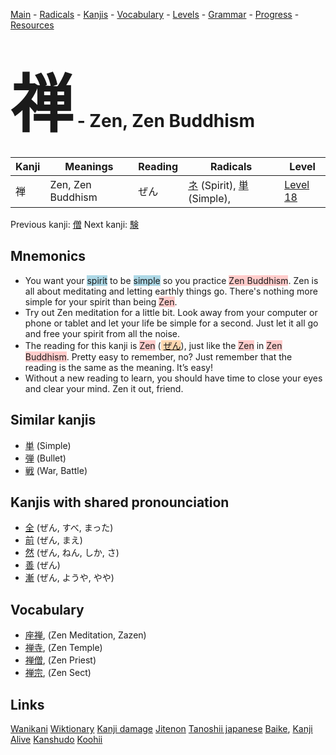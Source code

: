 <style> bigfont {font-size: 100px}</style>
[Main](../README.md) -
[Radicals](../radicals.md) -
[Kanjis](../kanjis.md) -
[Vocabulary](../vocabulary.md) -
[Levels](../levels.md) -
[Grammar](../grammar.md) - 
[Progress](../progress.md) -
[Resources](../resources.md)
# <bigfont> 禅</bigfont> - Zen, Zen Buddhism 

| Kanji | Meanings | Reading | Radicals | Level |
| --- | --- | --- | --- | --- |
| 禅 | Zen, Zen Buddhism | ぜん | [ネ](../radicals/ネ.md) (Spirit), [単](../radicals/単.md) (Simple),  | [Level 18](../levels/wk_level18.md) |

Previous kanji: [僧](僧.md) Next kanji: [験](験.md) 

## Mnemonics
 * You want your <span style="background-color:#ADD8E6"> spirit</span> to be <span style="background-color:#ADD8E6"> simple</span> so you practice <span style="background-color:#ffcccb"> Zen Buddhism</span>. Zen is all about meditating and letting earthly things go. There's nothing more simple for your spirit than being <span style="background-color:#ffcccb"> Zen</span>.
* Try out Zen meditation for a little bit. Look away from your computer or phone or tablet and let your life be simple for a second. Just let it all go and free your spirit from all the noise.
* The reading for this kanji is <span style="background-color:#ffcccb"> Zen</span> (<span style="background-color:#fed8b1"> [ぜん](https://jisho.org/search/ぜん)</span>), just like the <span style="background-color:#ffcccb"> Zen</span> in <span style="background-color:#ffcccb"> Zen Buddhism</span>. Pretty easy to remember, no? Just remember that the reading is the same as the meaning. It’s easy!
* Without a new reading to learn, you should have time to close your eyes and clear your mind. Zen it out, friend.


## Similar kanjis
 * [単](単.md) (Simple)
* [弾](弾.md) (Bullet)
* [戦](戦.md) (War, Battle)



## Kanjis with shared pronounciation
 * [全](全.md) (ぜん, すべ, まった)
* [前](前.md) (ぜん, まえ)
* [然](然.md) (ぜん, ねん, しか, さ)
* [善](善.md) (ぜん)
* [漸](漸.md) (ぜん, ようや, やや)



## Vocabulary
 * [座禅](../vocabulary/禅.md), (Zen Meditation, Zazen)
* [禅寺](../vocabulary/禅.md), (Zen Temple)
* [禅僧](../vocabulary/禅.md), (Zen Priest)
* [禅宗](../vocabulary/禅.md), (Zen Sect)




## Links 


[Wanikani](https://www.wanikani.com/kanji/禅)
[Wiktionary](https://en.wiktionary.org/wiki/禅)
[Kanji damage](http://www.kanjidamage.com/kanji/search?utf8=✓&q=禅)
[Jitenon](https://jitenon.com/kanji/禅)
[Tanoshii japanese](https://www.tanoshiijapanese.com/dictionary/kanji.cfm?k=禅)
[Baike](https://baike.baidu.com/item/禅),
[Kanji Alive](https://app.kanjialive.com/禅)
[Kanshudo](https://www.kanshudo.com/searchmn?q=禅)
[Koohii](https://kanji.koohii.com/study/kanji/禅)
